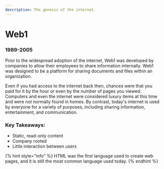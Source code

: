 ```yaml
---
description: The genesis of the internet.
---
```


# Web1

### 1989-2005

Prior to the widespread adoption of the internet, Web1 was developed by companies to allow their employees to share information internally. Web1 was designed to be a platform for sharing documents and files within an organization.&#x20;

Even if you had access to the internet back then, chances were that you paid for it by the hour or even by the number of pages you viewed. Computers and even the internet were considered luxury items at this time and were not normally found in homes. By contrast, today's internet is used by everyone for a variety of purposes, including sharing information, entertainment, and communication.

### Key Takeaways:

* Static, read-only content
* Company rooted
* Little interaction between users

{% hint style="info" %}
HTML was the first language used to create web pages, and it is still the most common language used today.
{% endhint %}

